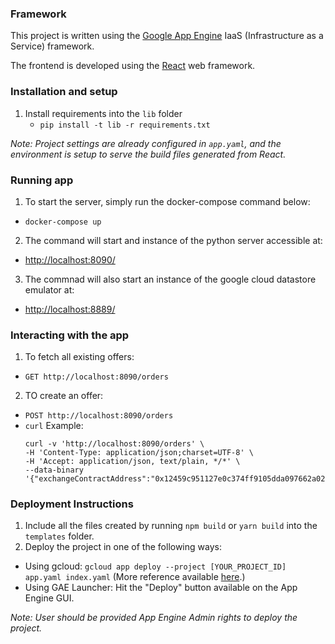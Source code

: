 ### Framework

This project is written using the [Google App Engine](https://cloud.google.com/appengine) IaaS (Infrastructure as a Service) framework.

The frontend is developed using the [React](https://github.com/facebookincubator/create-react-app) web framework.

### Installation and setup

1. Install requirements into the `lib` folder
   * `pip install -t lib -r requirements.txt`

<i>Note: Project settings are already configured in `app.yaml`, and the environment is setup to serve the build files generated from React.</i>

### Running app
1. To start the server, simply run the docker-compose command below:
  * `docker-compose up`
2. The command will start and instance of the python server accessible at:
  * [http://localhost:8090/](http://localhost:8090/)
3. The commnad will also start an instance of the google cloud datastore emulator at:
  * [http://localhost:8889/](http://localhost:8889/)

### Interacting with the app
1. To fetch all existing offers:
  * `GET http://localhost:8090/orders`
2. TO create an offer:
  * `POST http://localhost:8090/orders`
  * `curl` Example:
    ```
    curl -v 'http://localhost:8090/orders' \
    -H 'Content-Type: application/json;charset=UTF-8' \
    -H 'Accept: application/json, text/plain, */*' \
    --data-binary '{"exchangeContractAddress":"0x12459c951127e0c374ff9105dda097662a027093","maker":"0x9e56625509c2f60af937f23b7b532600390e8c8b","taker":"0xa2b31dacf30a9c50ca473337c01d8a201ae33e32","makerTokenAddress":"0x323b5d4c32345ced77393b3530b1eed0f346429d","takerTokenAddress":"0xef7fff64389b814a946f3e92105513705ca6b990","feeRecipient":"0xb046140686d052fff581f63f8136cce132e857da","makerTokenAmount":"10000000000000000","takerTokenAmount":"20000000000000000","makerFee":"100000000000000","takerFee":"200000000000000","expirationUnixTimestampSec":"42","salt":"67006738228878699843088602623665307406148487219438534730168799356281242528500","ecSignature":"0x61a3ed31b43c8780e905a260a35faefcc527be7516aa11c0256729b5b351bc33"}'
    ```

### Deployment Instructions

1. Include all the files created by running `npm build` or `yarn build` into the `templates` folder.
2. Deploy the project in one of the following ways:
  * Using gcloud: `gcloud app deploy --project [YOUR_PROJECT_ID] app.yaml index.yaml` (More reference available [here](https://cloud.google.com/appengine/docs/standard/python/getting-started/deploying-the-application "GAE deployment using gcloud").)
  * Using GAE Launcher: Hit the "Deploy" button available on the App Engine GUI.

<i>Note: User should be provided App Engine Admin rights to deploy the project.</i>
